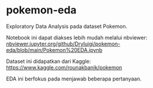 # pokemon-eda
Exploratory Data Analysis pada dataset Pokemon.

Notebook ini dapat diakses lebih mudah melalui nbviewer: <br>
<a href="nbviewer.jupyter.org/github/Dryluigi/pokemon-eda/blob/main/Pokemon%20EDA.ipynb">nbviewer.jupyter.org/github/Dryluigi/pokemon-eda/blob/main/Pokemon%20EDA.ipynb</a>

Dataset ini didapatkan dari Kaggle:
https://www.kaggle.com/rounakbanik/pokemon

EDA ini berfokus pada menjawab beberapa pertanyaan.
